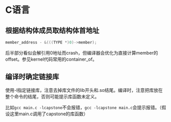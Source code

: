 # C语言

## 根据结构体成员取结构体首地址

```c
member_address - &(((TYPE *)0)->member);
```

后半部分看似会解引用0地址而crash，但编译器会优化为直接计算member的offset。参见kernel代码常用的container_of。

## 编译时确定链接库

使用-l指定链接库，注意去掉库文件的lib开头和.so结尾。编译时，注意把库放在整个命令的结尾，否则可能提示库函数未定义。

比如`gcc main.c -lcapstone`不会报错，`gcc -lcapstone main.c`会提示报错。（假设这里main.c调用了capstone的库函数）